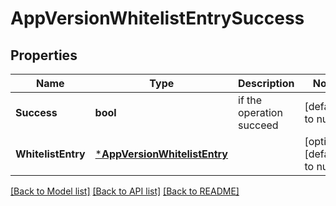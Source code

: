 # AppVersionWhitelistEntrySuccess

## Properties
Name | Type | Description | Notes
------------ | ------------- | ------------- | -------------
**Success** | **bool** | if the operation succeed | [default to null]
**WhitelistEntry** | [***AppVersionWhitelistEntry**](AppVersionWhitelistEntry.md) |  | [optional] [default to null]

[[Back to Model list]](../README.md#documentation-for-models) [[Back to API list]](../README.md#documentation-for-api-endpoints) [[Back to README]](../README.md)


